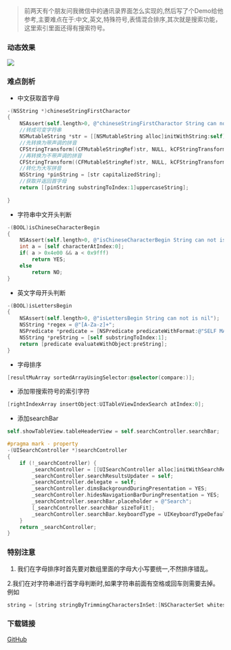>前两天有个朋友问我微信中的通讯录界面怎么实现的,然后写了个Demo给他参考,主要难点在于:中文,英文,特殊符号,表情混合排序,其次就是搜索功能，这里索引里面还得有搜索符号。

### 动态效果


![](http://upload-images.jianshu.io/upload_images/2926059-d17bba81b2b0b66d.gif?imageMogr2/auto-orient/strip)

### 难点剖析

*  中文获取首字母

```objective-c
-(NSString *)chineseStringFirstCharactor
{
    NSAssert(self.length>0, @"chineseStringFirstCharactor String can not is nil");
    //转成可变字符串
    NSMutableString *str = [[NSMutableString alloc]initWithString:self];
    //先转换为带声调的拼音
    CFStringTransform((CFMutableStringRef)str, NULL, kCFStringTransformToLatin, NO);
    //再转换为不带声调的拼音
    CFStringTransform((CFMutableStringRef)str, NULL, kCFStringTransformStripDiacritics, NO);
    //转化为大写拼音
    NSString *pinString = [str capitalizedString];
    //获取并返回首字母
    return [[pinString substringToIndex:1]uppercaseString];
    
}

```
* 字符串中文开头判断

```objective-c
-(BOOL)isChineseCharacterBegin
{
    NSAssert(self.length>0, @"isChineseCharacterBegin String can not is nil");
    int a = [self characterAtIndex:0];
    if( a > 0x4e00 && a < 0x9fff)
        return YES;
    else
        return NO;
}
```

*  英文字母开头判断

```objective-c
-(BOOL)isLettersBegin
{
    NSAssert(self.length>0, @"isLettersBegin String can not is nil");
    NSString *regex = @"[A-Za-z]+";
    NSPredicate *predicate = [NSPredicate predicateWithFormat:@"SELF MATCHES %@",regex];
    NSString *preString = [self substringToIndex:1];
    return [predicate evaluateWithObject:preString];
}

```
* 字母排序
```objective-c
[resultMuArray sortedArrayUsingSelector:@selector(compare:)];
```

* 添加带搜索符号的索引字符
```objective-c
[rightIndexArray insertObject:UITableViewIndexSearch atIndex:0];
```

* 添加searchBar

```objective-c
self.showTableView.tableHeaderView = self.searchController.searchBar;

#pragma mark - property
-(UISearchController *)searchController
{
    if (!_searchController) {
        _searchController = [[UISearchController alloc]initWithSearchResultsController:nil];
        _searchController.searchResultsUpdater = self;
        _searchController.delegate = self;
        _searchController.dimsBackgroundDuringPresentation = YES;
        _searchController.hidesNavigationBarDuringPresentation = YES;
        _searchController.searchBar.placeholder = @"Search";
        [_searchController.searchBar sizeToFit];
        _searchController.searchBar.keyboardType = UIKeyboardTypeDefault;
    }
    return _searchController;
}
```

### 特别注意
1. 我们在字母排序时首先要对数组里面的字母大小写要统一,不然排序错乱。

2.我们在对字符串进行首字母判断时,如果字符串前面有空格或回车则需要去掉。例如
```objective-c
string = [string stringByTrimmingCharactersInSet:[NSCharacterSet whitespaceAndNewlineCharacterSet]];//去除空格和回车
```

### 下载链接
[GitHub](https://github.com/zhuozhuo/ZHAddressBook)